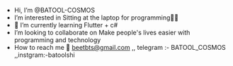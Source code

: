 -  Hi, I’m @BATOOL-COSMOS
-  I’m interested in Sitting at the laptop for programming💜💜
- 💜 I’m currently learning Flutter + c#
-  I’m looking to collaborate on Make people's lives easier with programming and technology
-  How to reach me 📧 beetbts@gmail.com ,, telegram :- BATOOL_COSMOS ,,instgram:-batoolshi

<!---
BATOOL-COSMOS/BATOOL-COSMOS is a ✨ special ✨ repository because its `README.md` (this file) appears on your GitHub profile.
You can click the Preview link to take a look at your changes.
--->
